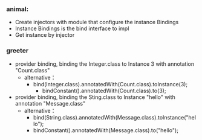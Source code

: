 
### animal:
* Create injectors with module that configure   the instance Bindings
* Instance Bindings is the bind interface to impl
* Get instance by injector

### greeter
* provider binding, binding the Integer.class to Instance 3 with annotation "Count.class"
  * alternative：
    * bind(Integer.class).annotatedWith(Count.class).toInstance(3);
      * bindConstant().annotatedWith(Count.class).to(3);
* provider binding, binding the Sting.class to Instance "hello" with annotation "Message.class"
  * alternative：
    * bind(String.class).annotatedWith(Message.class).toInstance("hello");
    * bindConstant().annotatedWith(Message.class).to("hello");